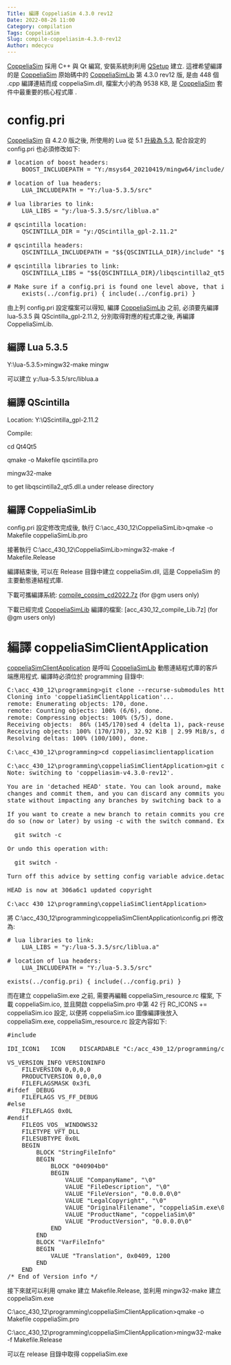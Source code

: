 ```yaml
---
Title: 編譯 CoppeliaSim 4.3.0 rev12
Date: 2022-08-26 11:00
Category: compilation
Tags: CoppeliaSim
Slug: compile-coppeliasim-4.3.0-rev12
Author: mdecycu
---
```


[CoppeliaSim] 採用 C++ 與 Qt 編寫, 安裝系統則利用 [QSetup] 建立. 這裡希望編譯的是 [CoppeliaSim] 原始碼中的 [CoppeliaSimLib] 第 4.3.0 rev12 版, 是由 448 個 .cpp 編譯連結而成 coppeliaSim.dll, 檔案大小約為 9538 KB, 是 [CoppeliaSim] 套件中最重要的核心程式庫 .

[QSetup]: https://www.pantaray.com/qsetup.html
[CoppeliaSim]: https://www.coppeliarobotics.com/
[CoppeliaSimLib]: https://github.com/CoppeliaRobotics/CoppeliaSimLib

<!-- PELICAN_END_SUMMARY -->

config.pri
====

[CoppeliaSim] 自 4.2.0 版之後, 所使用的 Lua 從 5.1 [升級為 5.3], 配合設定的 config.pri 也必須修改如下:

[升級為 5.3]: https://www.coppeliarobotics.com/helpFiles/en/versionInfo.htm#coppeliaSim4.2.0

<pre class="brush: jscript">
# location of boost headers:
    BOOST_INCLUDEPATH = "Y:/msys64_20210419/mingw64/include/boost"

# location of lua headers:
    LUA_INCLUDEPATH = "Y:/lua-5.3.5/src" 

# lua libraries to link:
    LUA_LIBS = "y:/lua-5.3.5/src/liblua.a" 
 
# qscintilla location:
    QSCINTILLA_DIR = "y:/QScintilla_gpl-2.11.2"

# qscintilla headers:
    QSCINTILLA_INCLUDEPATH = "$${QSCINTILLA_DIR}/include" "$${QSCINTILLA_DIR}/Qt4Qt5"
 
# qscintilla libraries to link:
    QSCINTILLA_LIBS = "$${QSCINTILLA_DIR}/libqscintilla2_qt5.dll.a" 

# Make sure if a config.pri is found one level above, that it will be used instead of this one:
    exists(../config.pri) { include(../config.pri) }
</pre>

由上列 config.pri 設定檔案可以得知, 編譯 [CoppeliaSimLib] 之前, 必須要先編譯 lua-5.3.5 與 QScintilla_gpl-2.11.2, 分別取得對應的程式庫之後, 再編譯 CoppeliaSimLib.

編譯 Lua 5.3.5
----

Y:\lua-5.3.5>mingw32-make mingw

可以建立 y:/lua-5.3.5/src/liblua.a

編譯 QScintilla
----

Location: Y:\QScintilla_gpl-2.11.2

Compile:

cd Qt4Qt5

qmake -o Makefile qscintilla.pro

mingw32-make

to get libqscintilla2_qt5.dll.a under release directory

編譯 CoppeliaSimLib
----

config.pri 設定修改完成後, 執行 C:\acc_430_12\CoppeliaSimLib>qmake -o Makefile coppeliaSimLib.pro

接著執行 C:\acc_430_12\CoppeliaSimLib>mingw32-make -f Makefile.Release

編譯結束後, 可以在 Release 目錄中建立 coppeliaSim.dll, 這是 CoppeliaSim 的主要動態連結程式庫.

下載可攜編譯系統: [compile_copsim_cd2022.7z] (for @gm users only)

下載已經完成 [CoppeliaSimLib] 編譯的檔案: [acc_430_12_compile_Lib.7z] (for @gm users only)

[compile_copsim_cd2022.7z]: https://gmnfuedutw-my.sharepoint.com/:u:/g/personal/yen_gm_nfu_edu_tw/Eb56ldJfZl9CiPU_5sb0-_4B5scF30r6z4FTQT__aWzkEA?e=zE8eVL
[acc_430_12_compile_Lib]: https://gmnfuedutw-my.sharepoint.com/:u:/g/personal/yen_gm_nfu_edu_tw/EYC3oMxKuoRCoLXauEsjuTwBNuZA1jSFH97wFDjNoCgwVQ?e=FaHKUP

編譯 coppeliaSimClientApplication
====

[coppeliaSimClientApplication] 是呼叫 [CoppeliaSimLib] 動態連結程式庫的客戶端應用程式. 編譯時必須位於 programming 目錄中:

<pre class="brush: jscript">
C:\acc_430_12\programming>git clone --recurse-submodules https://github.com/CoppeliaRobotics/coppeliaSimClientApplication.git
Cloning into 'coppeliaSimClientApplication'...
remote: Enumerating objects: 170, done.
remote: Counting objects: 100% (6/6), done.
remote: Compressing objects: 100% (5/5), done.
Receiving objects:  86% (145/170)sed 4 (delta 1), pack-reused 164eceiving objects:  82% (140/1
Receiving objects: 100% (170/170), 32.92 KiB | 2.99 MiB/s, done.
Resolving deltas: 100% (100/100), done.

C:\acc_430_12\programming>cd coppeliasimclientapplication

C:\acc_430_12\programming\coppeliaSimClientApplication>git checkout coppeliasim-v4.3.0-rev12
Note: switching to 'coppeliasim-v4.3.0-rev12'.

You are in 'detached HEAD' state. You can look around, make experimental
changes and commit them, and you can discard any commits you make in this
state without impacting any branches by switching back to a branch.

If you want to create a new branch to retain commits you create, you may
do so (now or later) by using -c with the switch command. Example:

  git switch -c <new-branch-name>

Or undo this operation with:

  git switch -

Turn off this advice by setting config variable advice.detachedHead to false

HEAD is now at 306a6c1 updated copyright

C:\acc_430_12\programming\coppeliaSimClientApplication>
</pre>

將 C:\acc_430_12\programming\coppeliaSimClientApplication\config.pri 修改為:

<pre class="brush: jscript">
# lua libraries to link:
    LUA_LIBS = "y:/lua-5.3.5/src/liblua.a" 

# location of lua headers:
    LUA_INCLUDEPATH = "Y:/lua-5.3.5/src" 

exists(../config.pri) { include(../config.pri) }
</pre>

而在建立 coppeliaSim.exe 之前, 需要再編輯 coppeliaSim_resource.rc 檔案, 下載 coppeliaSim.ico, 並且開啟 coppeliaSim.pro 中第 42 行 RC_ICONS += coppeliaSim.ico 設定, 以便將 coppeliaSim.ico 圖像編譯後放入 coppeliaSim.exe, coppeliaSim_resource.rc 設定內容如下:

<pre class="brush: jscript">
#include <windows.h>

IDI_ICON1	ICON	DISCARDABLE	"C:/acc_430_12/programming/coppeliaSimClientApplication/coppeliaSim.ico"

VS_VERSION_INFO VERSIONINFO
	FILEVERSION 0,0,0,0
	PRODUCTVERSION 0,0,0,0
	FILEFLAGSMASK 0x3fL
#ifdef _DEBUG
	FILEFLAGS VS_FF_DEBUG
#else
	FILEFLAGS 0x0L
#endif
	FILEOS VOS__WINDOWS32
	FILETYPE VFT_DLL
	FILESUBTYPE 0x0L
	BEGIN
		BLOCK "StringFileInfo"
		BEGIN
			BLOCK "040904b0"
			BEGIN
				VALUE "CompanyName", "\0"
				VALUE "FileDescription", "\0"
				VALUE "FileVersion", "0.0.0.0\0"
				VALUE "LegalCopyright", "\0"
				VALUE "OriginalFilename", "coppeliaSim.exe\0"
				VALUE "ProductName", "coppeliaSim\0"
				VALUE "ProductVersion", "0.0.0.0\0"
			END
		END
		BLOCK "VarFileInfo"
		BEGIN
			VALUE "Translation", 0x0409, 1200
		END
	END
/* End of Version info */
</pre>

接下來就可以利用 qmake 建立 Makefile.Release, 並利用 mingw32-make 建立 coppeliaSim.exe

C:\acc_430_12\programming\coppeliaSimClientApplication>qmake -o Makefile coppeliaSim.pro

C:\acc_430_12\programming\coppeliaSimClientApplication>mingw32-make -f Makefile.Release

可以在 release 目錄中取得 coppeliaSim.exe

[coppeliaSimClientApplication]: https://github.com/CoppeliaRobotics/coppeliaSimClientApplication
